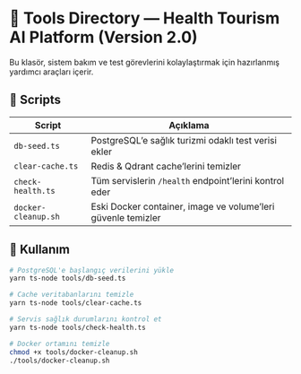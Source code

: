 # 🧰 Tools Directory — Health Tourism AI Platform (Version 2.0)

Bu klasör, sistem bakım ve test görevlerini kolaylaştırmak için hazırlanmış yardımcı araçları içerir.

## 🔧 Scripts

| Script | Açıklama |
|--------|-----------|
| `db-seed.ts` | PostgreSQL’e sağlık turizmi odaklı test verisi ekler |
| `clear-cache.ts` | Redis & Qdrant cache’lerini temizler |
| `check-health.ts` | Tüm servislerin `/health` endpoint’lerini kontrol eder |
| `docker-cleanup.sh` | Eski Docker container, image ve volume’leri güvenle temizler |

## 🧭 Kullanım

```bash
# PostgreSQL'e başlangıç verilerini yükle
yarn ts-node tools/db-seed.ts

# Cache veritabanlarını temizle
yarn ts-node tools/clear-cache.ts

# Servis sağlık durumlarını kontrol et
yarn ts-node tools/check-health.ts

# Docker ortamını temizle
chmod +x tools/docker-cleanup.sh
./tools/docker-cleanup.sh